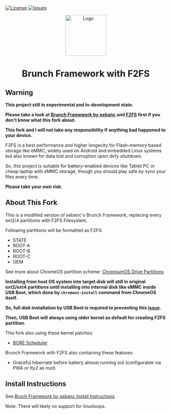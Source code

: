 <div id="top"></div>

<!-- Shields/Logos -->
[![License][license-shield]][license-url]
[![Issues][issues-shield]][issues-url]

<!-- Project Logo -->
<p align="center">
  <a href="https://github.com/NETiSACK/brunch-f2fs" title="Brunch">
   <img src="./Images/decon_icon-512.png" width="128px" alt="Logo"/>
  </a>
</p>
<h1 align="center">Brunch Framework with F2FS</h1>

<!-- Warning -->
## Warning

**This project still in experimental and in-development state.**

**Please take a look at [Brunch Framework by sebanc][bruch-framework] and [F2FS][f2fs] first if you don't know what this fork about.**

**This fork and I will not take any responsibility If anything bad happened to your device.**

F2FS is a best performance and higher longevity for Flash-memory based storage like eMMC, widely used on Android and embedded Linux systems but also known for data lost and corruption upon dirty shutdown.

So, this project is suitable for battery-enabled devices like Tablet PC or cheap laptop with eMMC storage, though you should play safe by sync your files every time.

**Please take your own risk.**

<!-- Project Brief -->
## About This Fork

This is a modified version of sebanc's Brunch Framework, replacing every ext2/4 partitions with F2FS Filesystem.

Following partitions will be formatted as F2FS:
- STATE
- ROOT-A
- ROOT-B
- ROOT-C
- OEM

See more about ChromeOS partition scheme: [ChromiumOS Drive Partitions][chromiumos-drive-partitions]

**Installing from host OS system into target disk will still in original ext2/ext4 partitions until installing into internal disk like eMMC inside USB Boot, which done by `chromeos-install` command from ChromeOS itself.**

**So, full disk installation by USB Boot is required to preventing this [issue][data-corruption-f2fs].**

**Then, USB Boot will always using older kernel as default for creating F2FS partition.**

This fork also using these kernel patches:
- [BORE Scheduler][bore-scheduler]

Brunch Framework with F2FS also containing these features:
- Graceful hibernate before battery almost running out (configurable via PWA or tty2 as root)

## Install Instructions

See [Bruch Framework by sebanc Install Instructions][brunch-framework-install-instructions]

Note: There will likely no support for linuxloops.

<!-- Reference Links -->
<!-- Badges -->
[license-shield]: https://img.shields.io/github/license/NETiSACK/brunch-f2fs?label=License&logo=Github&style=flat-square
[license-url]: ./LICENSE
[issues-shield]: https://img.shields.io/github/issues/NETiSACK/brunch-f2fs?label=Issues&logo=Github&style=flat-square
[issues-url]: https://github.com/NETiSACK/brunch-f2fs/issues

<!-- Outbound Links -->
[bruch-framework]: https://github.com/sebanc/brunch
[f2fs]: https://en.wikipedia.org/wiki/F2FS
[chromiumos-drive-partitions]: https://chromium.googlesource.com/chromiumos/docs/+/4cc01f100c5fa7c675dce8ad3742f9c00726f506/disk_format.md#drive-partitions
[brunch-framework-install-instructions]: https://github.com/sebanc/brunch#install-instructions
[kernel-compiler-patch]: https://github.com/graysky2/kernel_compiler_patch
[bore-scheduler]: https://github.com/firelzrd/bore-scheduler
[data-corruption-f2fs]: https://bugs.archlinux.org/task/69363